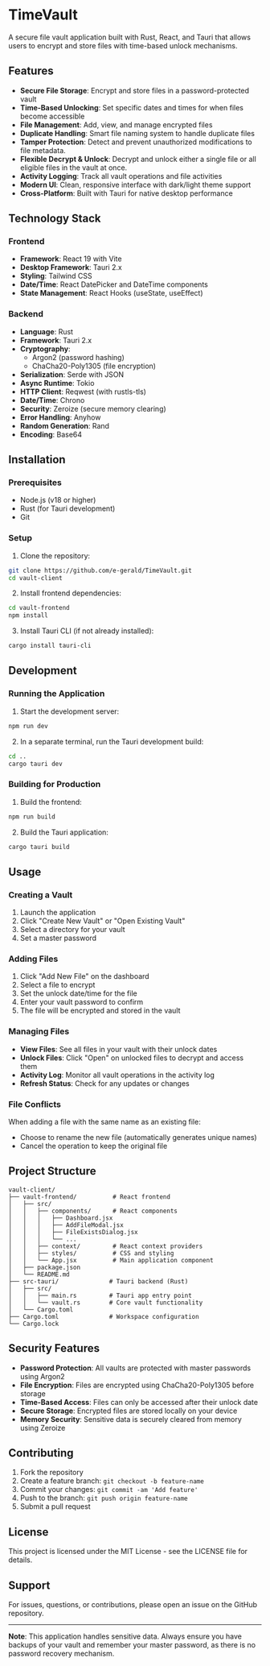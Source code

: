 # TimeVault

A secure file vault application built with Rust, React, and Tauri that allows users to encrypt and store files with time-based unlock mechanisms.

## Features

- **Secure File Storage**: Encrypt and store files in a password-protected vault
- **Time-Based Unlocking**: Set specific dates and times for when files become accessible
- **File Management**: Add, view, and manage encrypted files
- **Duplicate Handling**: Smart file naming system to handle duplicate files
- **Tamper Protection**: Detect and prevent unauthorized modifications to file metadata.
- **Flexible Decrypt & Unlock**: Decrypt and unlock either a single file or all eligible files in the vault at once.
- **Activity Logging**: Track all vault operations and file activities
- **Modern UI**: Clean, responsive interface with dark/light theme support
- **Cross-Platform**: Built with Tauri for native desktop performance

## Technology Stack

### Frontend
- **Framework**: React 19 with Vite
- **Desktop Framework**: Tauri 2.x
- **Styling**: Tailwind CSS
- **Date/Time**: React DatePicker and DateTime components
- **State Management**: React Hooks (useState, useEffect)

### Backend
- **Language**: Rust
- **Framework**: Tauri 2.x
- **Cryptography**: 
  - Argon2 (password hashing)
  - ChaCha20-Poly1305 (file encryption)
- **Serialization**: Serde with JSON
- **Async Runtime**: Tokio
- **HTTP Client**: Reqwest (with rustls-tls)
- **Date/Time**: Chrono
- **Security**: Zeroize (secure memory clearing)
- **Error Handling**: Anyhow
- **Random Generation**: Rand
- **Encoding**: Base64

## Installation

### Prerequisites

- Node.js (v18 or higher)
- Rust (for Tauri development)
- Git

### Setup

1. Clone the repository:
```bash
git clone https://github.com/e-gerald/TimeVault.git
cd vault-client
```

2. Install frontend dependencies:
```bash
cd vault-frontend
npm install
```

3. Install Tauri CLI (if not already installed):
```bash
cargo install tauri-cli
```

## Development

### Running the Application

1. Start the development server:
```bash
npm run dev
```

2. In a separate terminal, run the Tauri development build:
```bash
cd ..
cargo tauri dev
```

### Building for Production

1. Build the frontend:
```bash
npm run build
```

2. Build the Tauri application:
```bash
cargo tauri build
```

## Usage

### Creating a Vault

1. Launch the application
2. Click "Create New Vault" or "Open Existing Vault"
3. Select a directory for your vault
4. Set a master password

### Adding Files

1. Click "Add New File" on the dashboard
2. Select a file to encrypt
3. Set the unlock date/time for the file
4. Enter your vault password to confirm
5. The file will be encrypted and stored in the vault

### Managing Files

- **View Files**: See all files in your vault with their unlock dates
- **Unlock Files**: Click "Open" on unlocked files to decrypt and access them
- **Activity Log**: Monitor all vault operations in the activity log
- **Refresh Status**: Check for any updates or changes

### File Conflicts

When adding a file with the same name as an existing file:
- Choose to rename the new file (automatically generates unique names)
- Cancel the operation to keep the original file

## Project Structure

```
vault-client/
├── vault-frontend/          # React frontend
│   ├── src/
│   │   ├── components/      # React components
│   │   │   ├── Dashboard.jsx
│   │   │   ├── AddFileModal.jsx
│   │   │   ├── FileExistsDialog.jsx
│   │   │   └── ...
│   │   ├── context/         # React context providers
│   │   ├── styles/          # CSS and styling
│   │   └── App.jsx          # Main application component
│   ├── package.json
│   └── README.md
├── src-tauri/              # Tauri backend (Rust)
│   ├── src/
│   │   ├── main.rs         # Tauri app entry point
│   │   └── vault.rs        # Core vault functionality
│   └── Cargo.toml
├── Cargo.toml              # Workspace configuration
└── Cargo.lock
```

## Security Features

- **Password Protection**: All vaults are protected with master passwords using Argon2
- **File Encryption**: Files are encrypted using ChaCha20-Poly1305 before storage
- **Time-Based Access**: Files can only be accessed after their unlock date
- **Secure Storage**: Encrypted files are stored locally on your device
- **Memory Security**: Sensitive data is securely cleared from memory using Zeroize

## Contributing

1. Fork the repository
2. Create a feature branch: `git checkout -b feature-name`
3. Commit your changes: `git commit -am 'Add feature'`
4. Push to the branch: `git push origin feature-name`
5. Submit a pull request

## License

This project is licensed under the MIT License - see the LICENSE file for details.

## Support

For issues, questions, or contributions, please open an issue on the GitHub repository.

---

**Note**: This application handles sensitive data. Always ensure you have backups of your vault and remember your master password, as there is no password recovery mechanism.
```
